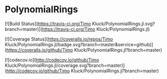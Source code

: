 # PolynomialRings

[![Build Status](https://travis-ci.org/Timo Kluck/PolynomialRings.jl.svg?branch=master)](https://travis-ci.org/Timo Kluck/PolynomialRings.jl)

[![Coverage Status](https://coveralls.io/repos/Timo Kluck/PolynomialRings.jl/badge.svg?branch=master&service=github)](https://coveralls.io/github/Timo Kluck/PolynomialRings.jl?branch=master)

[![codecov.io](http://codecov.io/github/Timo Kluck/PolynomialRings.jl/coverage.svg?branch=master)](http://codecov.io/github/Timo Kluck/PolynomialRings.jl?branch=master)
